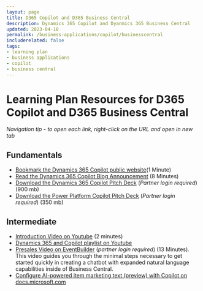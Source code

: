 ```yaml
---
layout: page
title: D365 Copilot and D365 Business Central
description: Dynamics 365 Copilot and Dyanmics 365 Business Central
updated: 2023-04-18
permalink: /business-applications/copilot/businesscentral
includerelated: false
tags:
- learning plan
- business applications
- copilot
- business central
---
```


# Learning Plan Resources for D365 Copilot and D365 Business Central

*Navigation tip - to open each link, right-click on the URL and open in new tab*

## **Fundamentals** 

* [Bookmark the Dynamics 365 Copilot public website](https://www.microsoft.com/en-us/ai/dynamics-365-ai?rtc=1/)(1 Minute)
* [Read the Dynamics 365 Copilot Blog Announcement](https://cloudblogs.microsoft.com/dynamics365/bdm/2023/03/06/introducing-microsoft-dynamics-365-copilot-bringing-next-generation-ai-to-every-line-of-business/) (8 Minutes)
* [Download the Dynamics 365 Copilot Pitch Deck](https://transform.microsoft.com/download?assetname=assets/Business%20Applications%20AI%20Seller%20Pitch%20Deck.pptx&download=1) (*Partner login required*) (900 mb)
* [Download the Power Platform Copilot Pitch Deck](https://transform.microsoft.com/modernwork/download?assetname=assets%2FLow%20Code%20%2B%20AI%20Pitch%20Deck.pptx&download=1) (*Partner login required*) (350 mb)

## **Intermediate** 

* [Introduction Video on Youtube](https://www.youtube.com/watch?v=RVXJaVUxGD4) (2 minutes)
* [Dynamics 365 and Copilot playlist on Youtube](https://www.youtube.com/playlist?list=PL3SGxR9rKDdZr848K1vSkNHO5F72xJvN4)
* [Presales Video on EventBuilder](https://msuspartners.eventbuilder.com/event/72197?source=D365Copilot) (*partner login required*) (13 Minutes). This video guides you through the minimal steps necessary to get started quickly in creating a chatbot with expanded natural language capabilities inside of Business Central.
* [Configure AI-powered item marketing text (preview) with Copilot on docs.microsoft.com](https://learn.microsoft.com/en-us/dynamics365/business-central/enable-ai)

